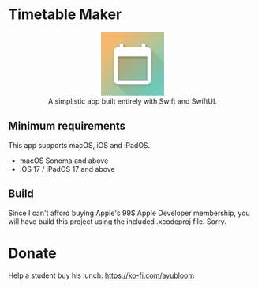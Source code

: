# Timetable Maker
<!-- ![app icon](TimetableMaker/Assets.xcassets/AppIcon.appiconset/Icon-256.png) -->
<p align="center">
  <img src="TimetableMaker/Assets.xcassets/AppIcon.appiconset/Icon-128.png" />
  <br>A simplistic app built entirely with Swift and SwiftUI.
</p>

## Minimum requirements
This app supports macOS, iOS and iPadOS.
- macOS Sonoma and above
- iOS 17 / iPadOS 17 and above

## Build
Since I can't afford buying Apple's 99$ Apple Developer membership, you will have build this project using the included .xcodeproj file. Sorry.

# Donate
Help a student buy his lunch: https://ko-fi.com/ayubloom
